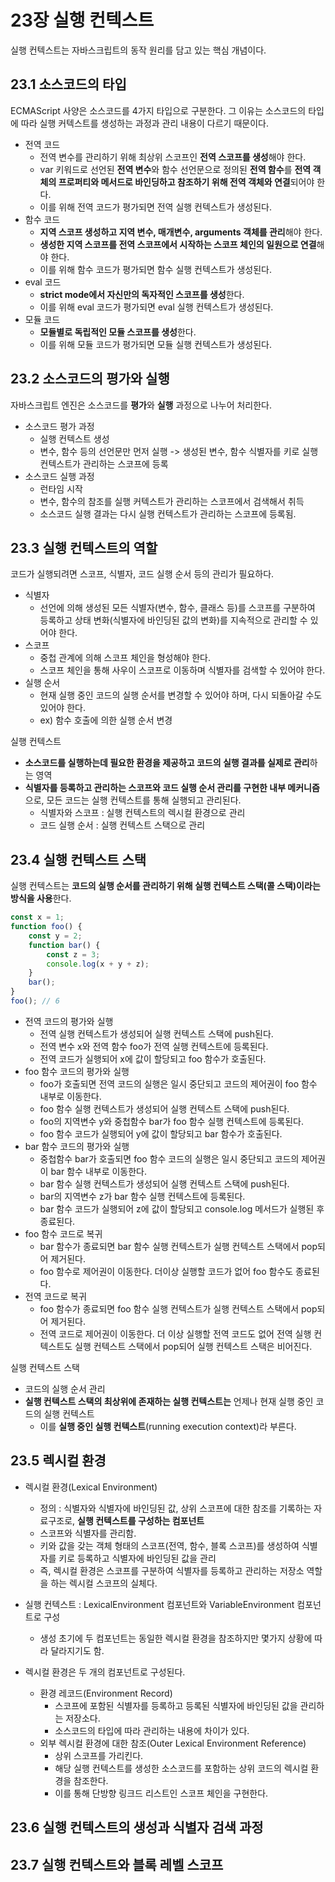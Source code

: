 # 23장 실행 컨텍스트
실행 컨텍스트는 자바스크립트의 동작 원리를 담고 있는 핵심 개념이다.

## 23.1 소스코드의 타입
ECMAScript 사양은 소스코드를 4가지 타입으로 구분한다. 그 이유는 소스코드의 타입에 따라 실행 커텍스트를 생성하는 과정과 관리 내용이 다르기 때문이다.
- 전역 코드
  - 전역 변수를 관리하기 위해 최상위 스코프인 **전역 스코프를 생성**해야 한다.
  - var 키워드로 선언된 **전역 변수**와 함수 선언문으로 정의된 **전역 함수**를 **전역 객체의 프로퍼티와 메서드로 바인딩하고 참조하기 위해 전역 객체와 연결**되어야 한다.
  - 이를 위해 전역 코드가 평가되면 전역 실행 컨텍스트가 생성된다.
- 함수 코드
  - **지역 스코프 생성하고 지역 변수, 매개변수, arguments 객체를 관리**해야 한다.
  - **생성한 지역 스코프를 전역 스코프에서 시작하는 스코프 체인의 일원으로 연결**해야 한다.
  - 이를 위해 함수 코드가 평가되면 함수 실행 컨텍스트가 생성된다.
- eval 코드
  - **strict mode에서 자신만의 독자적인 스코프를 생성**한다.
  - 이를 위해 eval 코드가 평가되면 eval 실행 컨텍스트가 생성된다.
- 모듈 코드
  - **모듈별로 독립적인 모듈 스코프를 생성**한다.
  - 이를 위해 모듈 코드가 평가되면 모듈 실행 컨텍스트가 생성된다.

## 23.2 소스코드의 평가와 실행
자바스크립트 엔진은 소스코드를 **평가**와 **실행** 과정으로 나누어 처리한다.
- 소스코드 평가 과정
  - 실행 컨텍스트 생성
  - 변수, 함수 등의 선언문만 먼저 실행 -> 생성된 변수, 함수 식별자를 키로 실행 컨텍스트가 관리하는 스코프에 등록
- 소스코드 실행 과정
  - 런타임 시작
  - 변수, 함수의 참조를 실행 커텍스트가 관리하는 스코프에서 검색해서 취득
  - 소스코드 실행 결과는 다시 실행 컨텍스트가 관리하는 스코프에 등록됨.
 
## 23.3 실행 컨텍스트의 역할
코드가 실행되려면 스코프, 식별자, 코드 실행 순서 등의 관리가 필요하다.
- 식별자
  - 선언에 의해 생성된 모든 식별자(변수, 함수, 클래스 등)를 스코프를 구분하여 등록하고 상태 변화(식별자에 바인딩된 값의 변화)를 지속적으로 관리할 수 있어야 한다.
- 스코프
  - 중첩 관계에 의해 스코프 체인을 형성해야 한다.
  - 스코프 체인을 통해 사우이 스코프로 이동하며 식별자를 검색할 수 있어야 한다.
- 실행 순서
  - 현재 실행 중인 코드의 실행 순서를 변경할 수 있어야 하며, 다시 되돌아갈 수도 있어야 한다.
  - ex) 함수 호출에 의한 실행 순서 변경

실행 컨텍스트
- **소스코드를 실행하는데 필요한 환경을 제공하고 코드의 실행 결과를 실제로 관리**하는 영역
- **식별자를 등록하고 관리하는 스코프와 코드 실행 순서 관리를 구현한 내부 메커니즘**으로, 모든 코드는 실행 컨텍스트를 통해 실행되고 관리된다.
  - 식별자와 스코프 : 실행 컨텍스트의 렉시컬 환경으로 관리
  - 코드 실행 순서 : 실행 컨텍스트 스택으로 관리
 
## 23.4 실행 컨텍스트 스택
실행 컨텍스트는 **코드의 실행 순서를 관리하기 위해 실행 컨텍스트 스택(콜 스택)이라는 방식을 사용**한다.
```jsx
const x = 1;
function foo() {
	const y = 2;
	function bar() {
		const z = 3;
		console.log(x + y + z);
	}
	bar();
}
foo(); // 6
```
- 전역 코드의 평가와 실행
  - 전역 실행 컨텍스트가 생성되어 실행 컨텍스트 스택에 push된다.
  - 전역 변수 x와 전역 함수 foo가 전역 실행 컨텍스트에 등록된다.
  - 전역 코드가 실행되어 x에 값이 할당되고 foo 함수가 호출된다.
- foo 함수 코드의 평가와 실행
  - foo가 호출되면 전역 코드의 실행은 일시 중단되고 코드의 제어권이 foo 함수 내부로 이동한다.
  - foo 함수 실행 컨텍스트가 생성되어 실행 컨텍스트 스택에 push된다.
  - foo의 지역변수 y와 중첩함수 bar가 foo 함수 실행 컨텍스트에 등록된다.
  - foo 함수 코드가 실행되어 y에 값이 할당되고 bar 함수가 호출된다.
- bar 함수 코드의 평가와 실행
  - 중첩함수 bar가 호출되면 foo 함수 코드의 실행은 일시 중단되고 코드의 제어권이 bar 함수 내부로 이동한다.
  - bar 함수 실행 컨텍스트가 생성되어 실행 컨텍스트 스택에 push된다.
  - bar의 지역변수 z가 bar 함수 실행 컨텍스트에 등록된다.
  - bar 함수 코드가 실행되어 z에 값이 할당되고 console.log 메서드가 실행된 후 종료된다.
- foo 함수 코드로 복귀
  - bar 함수가 종료되면 bar 함수 실행 컨텍스트가 실행 컨텍스트 스택에서 pop되어 제거된다.
  - foo 함수로 제어권이 이동한다. 더이상 실행할 코드가 없어 foo 함수도 종료된다.
- 전역 코드로 복귀
  - foo 함수가 종료되면 foo 함수 실행 컨텍스트가 실행 컨텍스트 스택에서 pop되어 제거된다.
  - 전역 코드로 제어권이 이동한다. 더 이상 실행할 전역 코드도 없어 전역 실행 컨텍스트도 실행 컨텍스트 스택에서 pop되어 실행 컨텍스트 스택은 비어진다.

실행 컨텍스트 스택
- 코드의 실행 순서 관리
- **실행 컨텍스트 스택의 최상위에 존재하는 실행 컨텍스트는** 언제나 현재 실행 중인 코드의 실행 컨텍스트
  - 이를 **실행 중인 실행 컨텍스트**(running execution context)라 부른다.

## 23.5 렉시컬 환경
- 렉시컬 환경(Lexical Environment)
	- 정의 : 식별자와 식별자에 바인딩된 값, 상위 스코프에 대한 참조를 기록하는 자료구조로, **실행 컨텍스트를 구성하는 컴포넌트**
	- 스코프와 식별자를 관리함.
	-  키와 값을 갖는 객체 형태의 스코프(전역, 함수, 블록 스코프)를 생성하여 식별자를 키로 등록하고 식별자에 바인딩된 값을 관리
  	- 즉, 렉시컬 환경은 스코프를 구분하여 식별자를 등록하고 관리하는 저장소 역할을 하는 렉시컬 스코프의 실체다.

- 실행 컨텍스트 : LexicalEnvironment 컴포넌트와 VariableEnvironment 컴포넌트로 구성
	- 생성 초기에 두 컴포넌트는 동일한 렉시컬 환경을 참조하지만 몇가지 상황에 따라 달라지기도 함.

- 렉시컬 환경은 두 개의 컴포넌트로 구성된다.
	- 환경 레코드(Environment Record)
	  - 스코프에 포함된 식별자를 등록하고 등록된 식별자에 바인딩된 값을 관리하는 저장소다.
	  - 소스코드의 타입에 따라 관리하는 내용에 차이가 있다.
	- 외부 렉시컬 환경에 대한 참조(Outer Lexical Environment Reference)
	  - 상위 스코프를 가리킨다.
	  - 해당 실행 컨텍스트를 생성한 소스코드를 포함하는 상위 코드의 렉시컬 환경을 참조한다.
	  - 이를 통해 단방향 링크드 리스트인 스코프 체인을 구현한다.


## 23.6 실행 컨텍스트의 생성과 식별자 검색 과정


## 23.7 실행 컨텍스트와 블록 레벨 스코프
